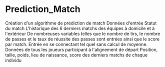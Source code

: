# Prediction_Match
Création d'un algorithme de prédiction de match 
Données d'entrée
Statut du match
L'historique des 6 derniers matchs des équipes à domicile et à l'extérieur
 De nombreuses variables telles que le nombre de tirs, le nombre de passes et le taux de réussite des passes sont entrées ainsi que le score par match. Entrée en se connectant tel quel sans calcul de moyenne.
Données de tous les joueurs participant à l'alignement de départ
Position, taille, poids, lieu de naissance, score des derniers matchs de chaque individu
